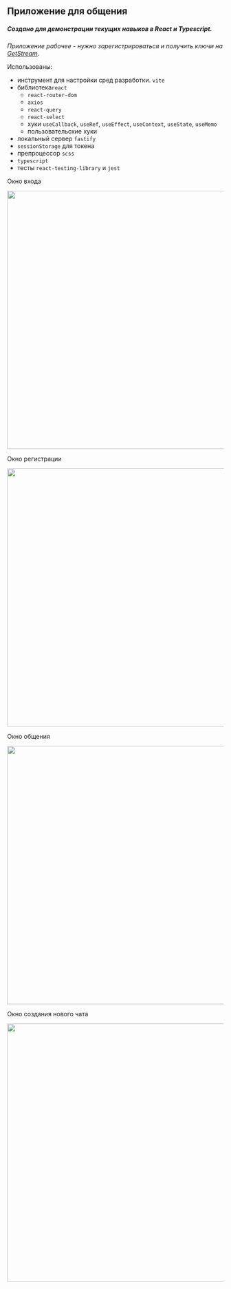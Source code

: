 ## Приложение для общения
##### Создано для демонстрации текущих навыков в React и Typescript.

*Приложение рабочее - нужно зарегистрироваться и получить ключи на [GetStream](https://getstream.io/).*

 Использованы:
- инструмент для настройки сред разработки. `vite`
- библиотека`react`
  - `react-router-dom`
  - `axios`
  - `react-query`
  - `react-select`
  - хуки `useCallback`, `useRef`, `useEffect`, `useContext`, `useState`, `useMemo`
  - пользовательские хуки
- локальный сервер `fastify`
- `sessionStorage` для токена
- препроцессор `scss`
- `typescript`
- тесты `react-testing-library` и `jest`

Окно входа

<img src="https://user-images.githubusercontent.com/35721423/218664005-885e31ab-1fb6-4553-b59b-fc27e748b3b4.png" width=600px>

Окно регистрации
 
<img src="https://user-images.githubusercontent.com/35721423/218664544-7c42a827-b0b8-4f4b-bfa8-7cb16cf1ea00.png" width=600px>

Окно общения

<img src="https://user-images.githubusercontent.com/35721423/218664602-c671a0f7-91d0-4002-a915-e11598c64126.png" width=600px>

Окно создания нового чата

<img src="https://user-images.githubusercontent.com/35721423/218664710-a314ef6a-7577-48ab-a610-b5ab978eb65d.png" width=600px>


